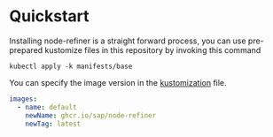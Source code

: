 # Quickstart

Installing node-refiner is a straight forward process, you can use pre-prepared kustomize files in this repository by invoking this command

```shell
kubectl apply -k manifests/base
```

You can specify the image version in the [kustomization](../manifests/base/kustomization.yaml) file.

```yaml
images:
  - name: default
    newName: ghcr.io/sap/node-refiner
    newTag: latest
```